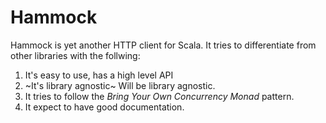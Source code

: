 # Hammock

Hammock is yet another HTTP client for Scala. It tries to differentiate from other libraries with the follwing:

1. It's easy to use, has a high level API
2. ~It's library agnostic~ Will be library agnostic.
3. It tries to follow the _Bring Your Own Concurrency Monad_ pattern.
4. It expect to have good documentation.
